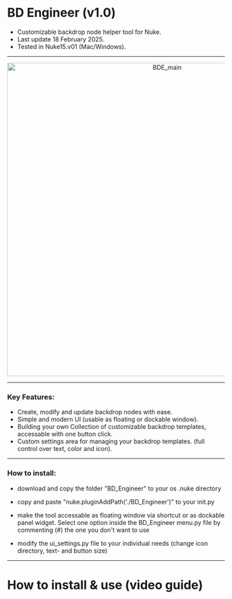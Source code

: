 # BD Engineer (v1.0)
- Customizable backdrop node helper tool for Nuke.
- Last update 18 February 2025.
- Tested in Nuke15.v01 (Mac/Windows).
______

<p align="center">
<img width="725" alt="BDE_main" src="https://github.com/user-attachments/assets/a027b9d8-19c9-475d-acda-5061a74699c0" />
</p>

______

### Key Features:
- Create, modify and update backdrop nodes with ease.
- Simple and modern UI (usable as floating or dockable window).
- Building your own Collection of customizable backdrop templates, accessable with one button click.
- Custom settings area for managing your backdrop templates. (full control over text, color and icon).

______

### How to install:
- download and copy the folder "BD_Engineer" to your os .nuke directory
 
- copy and paste "nuke.pluginAddPath('./BD_Engineer')" to your init.py
  
- make the tool accessable as floating window via shortcut or as dockable panel widget. Select one option inside the BD_Engineer menu.py file by commenting (#) the one you don't want to use
  
- modify the ui_settings.py file to your individual needs (change icon directory, text- and button size)  
______

# How to install & use (video guide)
